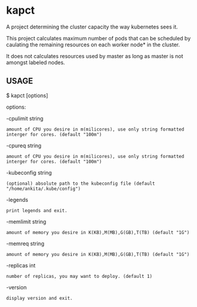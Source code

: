 # kapct
A project determining the cluster capacity the way kubernetes sees it.

This project calculates maximum number of pods that can be scheduled by caulating the remaining resources on each worker node* in the cluster.

It does not calculates resources used by master as long as master is not amongst labeled nodes.

## USAGE
$ kapct [options]

options:

-cpulimit string

    amount of CPU you desire in m(milicores), use only string formatted interger for cores. (default "100m")
    
-cpureq string

    amount of CPU you desire in m(milicores), use only string formatted interger for cores. (default "100m")
    
-kubeconfig string

    (optional) absolute path to the kubeconfig file (default "/home/ankita/.kube/config")
    
-legends

    print legends and exit.
    
-memlimit string

    amount of memory you desire in K(KB),M(MB),G(GB),T(TB) (default "1G")
    
-memreq string

    amount of memory you desire in K(KB),M(MB),G(GB),T(TB) (default "1G")
    
-replicas int

    number of replicas, you may want to deploy. (default 1)
    
-version

    display version and exit.
    
